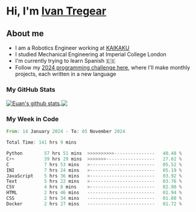 # Hi, I'm [Ivan Tregear](https://www.linkedin.com/in/ivantregear/)

## About me

* I am a Robotics Engineer working at [KAIKAKU](https://github.com/KAIKAKU-AI)
* I studied Mechanical Engineering at Imperial College London
* I'm currently trying to learn Spanish :es:
* Follow my [2024 programming challenge here](https://github.com/ITregear?tab=repositories), where I'll make monthly projects, each written in a new language


### My GitHub Stats

<a href="#my-github-stats">
  <img align="center" src="https://github-readme-stats.vercel.app/api?username=itregear&count_private=true&show_icons=true&include_all_commits=true&theme=material-palenight" alt="Euan's github stats" />
</a>

<a href="#my-github-stats">
  <img align="center" src="https://github-readme-stats.vercel.app/api/top-langs/?username=itregear&layout=compact&theme=material-palenight" />
</a>

### My Week in Code
<!--START_SECTION:waka-->

```rust
From: 14 January 2024 - To: 05 November 2024

Total Time: 141 hrs 9 mins

Python        57 hrs 51 mins  >>>>>>>>>>---------------   40.48 %
C++           39 hrs 29 mins  >>>>>>>------------------   27.62 %
C             7 hrs 53 mins   >------------------------   05.52 %
INI           7 hrs 24 mins   >------------------------   05.19 %
JavaScript    5 hrs 36 mins   >------------------------   03.92 %
Text          5 hrs 22 mins   >------------------------   03.76 %
CSV           4 hrs 8 mins    >------------------------   02.90 %
HTML          2 hrs 46 mins   -------------------------   01.94 %
CSS           2 hrs 34 mins   -------------------------   01.80 %
Docker        2 hrs 27 mins   -------------------------   01.72 %
```

<!--END_SECTION:waka-->
